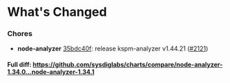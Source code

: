 # What's Changed

### Chores
- **node-analyzer** [35bdc40f](https://github.com/sysdiglabs/charts/commit/35bdc40f4c2eeee6bb8ccc5439705068d673d948): release kspm-analyzer v1.44.21 ([#2121](https://github.com/sysdiglabs/charts/issues/2121))
#### Full diff: https://github.com/sysdiglabs/charts/compare/node-analyzer-1.34.0...node-analyzer-1.34.1
